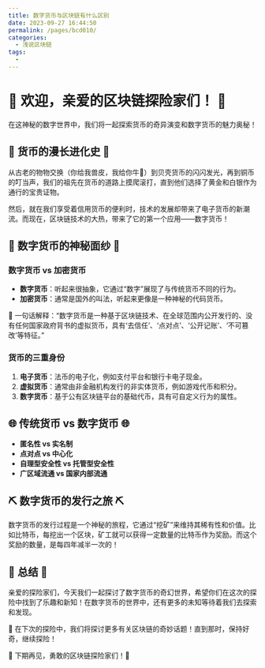 ```yaml
---
title: 数字货币与区块链有什么区别
date: 2023-09-27 16:44:50
permalink: /pages/bcd010/
categories: 
  - 浅说区块链
tags: 
  - 
---
```


# 🚀 欢迎，亲爱的区块链探险家们！ 🚀

在这神秘的数字世界中，我们将一起探索货币的奇异演变和数字货币的魅力奥秘！

## 🐾 货币的漫长进化史 🐾

从古老的物物交换（你给我兽皮，我给你牛🐂）到贝壳货币的闪闪发光，再到铜币的叮当声，我们的祖先在货币的道路上摸爬滚打，直到他们选择了黄金和白银作为通行的宝贵证物。

然后，就在我们享受着信用货币的便利时，技术的发展却带来了电子货币的新潮流。而现在，区块链技术的大热，带来了它的第一个应用——数字货币！

## 🤖 数字货币的神秘面纱 🤖

### 数字货币 vs 加密货币

- **数字货币**：听起来很抽象，它通过“数字”展现了与传统货币不同的行为。
- **加密货币**：通常是国外的叫法，听起来更像是一种神秘的代码货币。

🧐 一句话解释：“数字货币是一种基于区块链技术、在全球范围内公开发行的、没有任何国家政府背书的虚拟货币，具有‘去信任’、‘点对点’、‘公开记账’、‘不可篡改’等特征。”

### 货币的三重身份

1. **电子货币**：法币的电子化，例如支付平台和银行卡电子现金。
2. **虚拟货币**：通常由非金融机构发行的非实体货币，例如游戏代币和积分。
3. **数字货币**：基于公有区块链平台的基础代币，具有可自定义行为的属性。

## 🌐 传统货币 vs 数字货币 🌐

- **匿名性 vs 实名制**
- **点对点 vs 中心化**
- **自理型安全性 vs 托管型安全性**
- **广区域流通 vs 国家内部流通**

## ⛏ 数字货币的发行之旅 ⛏

数字货币的发行过程是一个神秘的旅程，它通过“挖矿”来维持其稀有性和价值。比如比特币，每挖出一个区块，矿工就可以获得一定数量的比特币作为奖励。而这个奖励的数量，是每四年减半一次的！

## 🎉 总结 🎉

亲爱的探险家们，今天我们一起探讨了数字货币的奇幻世界，希望你们在这次的探险中找到了乐趣和新知！在数字货币的世界中，还有更多的未知等待着我们去探索和发现。

🎩 在下次的探险中，我们将探讨更多有关区块链的奇妙话题！直到那时，保持好奇，继续探险！

👋 下期再见，勇敢的区块链探险家们！👋
